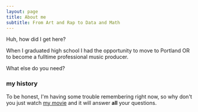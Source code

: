 ```yaml
---
layout: page
title: About me
subtitle: From Art and Rap to Data and Math
---
```


Huh, how did I get here?

When I graduated high school I had the opportunity to move to Portland OR to become a fulltime professional music producer.

What else do you need?

### my history

To be honest, I'm having some trouble remembering right now, so why don't you just watch [my movie](https://en.wikipedia.org/wiki/The_Princess_Bride_%28film%29) and it will answer **all** your questions.
